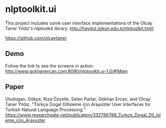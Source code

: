 # nlptoolkit.ui
This project includes some user interface implementations of the Olcay Taner Yıldız's nlptoolkit library. 
http://haydut.isikun.edu.tr/nlptoolkit.html 

https://github.com/olcaytaner

## Demo
Follow the link to see the screens in action.
http://www.gokhanercan.com:8090/nlptoolkit.ui-1.0/#!Main

## Paper
Uludogan, Gökçe, Rıza Özçelik, Selen Parlar, Gökhan Ercan, and Olcay Taner Yıldız. "Türkçe Dogal DilIsleme için Arayüzler User Interfaces for Turkish Natural Language Processing." https://www.researchgate.net/publication/332786788_Turkce_Dogal_Dil_Isleme_icin_Arayuzler
